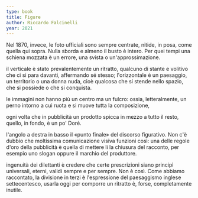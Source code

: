 ```yaml
---
type: book
title: Figure
author: Riccardo Falcinelli
year: 2021
---
```


Nel 1870, invece, le foto ufficiali sono sempre centrate, nitide, in posa, come quella qui sopra. Nulla sborda e almeno il busto è intero. Per quei tempi una schiena mozzata è un errore, una svista o un'approssimazione.

il verticale è stato prevalentemente un ritratto, qualcuno di stante e volitivo che ci si para davanti, affermando sé stesso; l'orizzontale è un paesaggio, un territorio o una donna nuda, cioè qualcosa che si stende nello spazio, che si possiede o che si conquista.

le immagini non hanno più un centro ma un fulcro: ossia, letteralmente, un perno intorno a cui ruota e si muove tutta la composizione,

ogni volta che in pubblicità un prodotto spicca in mezzo a tutto il resto, quello, in fondo, è un po' Doré.

l'angolo a destra in basso il «punto finale» del discorso figurativo. Non c'è dubbio che moltissima comunicazione visiva funzioni così: una delle regole d'oro della pubblicità è quella di mettere li la chiusura del racconto, per esempio uno slogan oppure il marchio del produttore.

ingenuità dei dilettanti è credere che certe prescrizioni siano principì universali, eterni, validi sempre e per sempre. Non è così. Come abbiamo raccontato, la divisione in terzi è l'espressione del paesaggismo inglese settecentesco, usarla oggi per comporre un ritratto è, forse, completamente inutile.